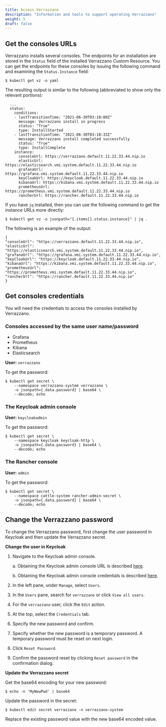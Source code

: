 ```yaml
---
title: Access Verrazzano
description: "Information and tools to support operating Verrazzano"
weight: 5
draft: false
---
```

## Get the consoles URLs

Verrazzano installs several consoles. The endpoints for an installation are stored in the `Status` field of the
installed Verrazzano Custom Resource. You can get the endpoints for these consoles by issuing the following command
and examining the `Status.Instance` field:

`$ kubectl get vz -o yaml`

The resulting output is similar to the following (abbreviated to show only the relevant portions):

```
  ...
  status:
    conditions:
    - lastTransitionTime: "2021-06-30T03:10:00Z"
      message: Verrazzano install in progress
      status: "True"
      type: InstallStarted
    - lastTransitionTime: "2021-06-30T03:18:33Z"
      message: Verrazzano install completed successfully
      status: "True"
      type: InstallComplete
    instance:
      consoleUrl: https://verrazzano.default.11.22.33.44.nip.io
      elasticUrl: https://elasticsearch.vmi.system.default.11.22.33.44.nip.io
      grafanaUrl: https://grafana.vmi.system.default.11.22.33.44.nip.io
      keyCloakUrl: https://keycloak.default.11.22.33.44.nip.io
      kibanaUrl: https://kibana.vmi.system.default.11.22.33.44.nip.io
      prometheusUrl: https://prometheus.vmi.system.default.11.22.33.44.nip.io
      rancherUrl: https://rancher.default.11.22.33.44.nip.io
```

If you have `jq` installed, then you can use the following command to get the instance URLs more directly:

`$ kubectl get vz -o jsonpath="{.items[].status.instance}" | jq .`

The following is an example of the output:
```
{
"consoleUrl": "https://verrazzano.default.11.22.33.44.nip.io",
"elasticUrl": "https://elasticsearch.vmi.system.default.11.22.33.44.nip.io",
"grafanaUrl": "https://grafana.vmi.system.default.11.22.33.44.nip.io",
"keyCloakUrl": "https://keycloak.default.11.22.33.44.nip.io",
"kibanaUrl": "https://kibana.vmi.system.default.11.22.33.44.nip.io",
"prometheusUrl": "https://prometheus.vmi.system.default.11.22.33.44.nip.io",
"rancherUrl": "https://rancher.default.11.22.33.44.nip.io"
}
```

## Get consoles credentials

You will need the credentials to access the consoles installed by Verrazzano.

### Consoles accessed by the same user name/password
- Grafana
- Prometheus
- Kibana
- Elasticsearch

**User:**  `verrazzano`

To get the password:

```
$ kubectl get secret \
    --namespace verrazzano-system verrazzano \
    -o jsonpath={.data.password} | base64 \
    --decode; echo
```


### The Keycloak admin console

**User:** `keycloakadmin`

To get the password:  

```
$ kubectl get secret \
    --namespace keycloak keycloak-http \
    -o jsonpath={.data.password} | base64 \
    --decode; echo
```


### The Rancher console

**User:** `admin`

To get the password:  

```
$ kubectl get secret \
    --namespace cattle-system rancher-admin-secret \
    -o jsonpath={.data.password} | base64 \
    --decode; echo
```

## Change the Verrazzano password

 To change the Verrazzano password, first change the user password in Keycloak and then update the Verrazzano secret.

**Change the user in Keycloak**
1. Navigate to the Keycloak admin console.

   a. Obtaining the Keycloak admin console URL is described [here](#get-the-consoles-urls).

   b. Obtaining the Keycloak admin console credentials is described [here](#the-keycloak-admin-console).
1. In the left pane, under `Manage`, select `Users`.
1. In the `Users` pane, search for `verrazzano` or click `View all users`.
1. For the `verrazzano` user, click the `Edit` action.
1. At the top, select the `Credentials` tab.
1. Specify the new password and confirm.
1. Specify whether the new password is a temporary password. A temporary password must be reset on next login.
1. Click `Reset Password`.
1. Confirm the password reset by clicking `Reset password` in the confirmation dialog.

**Update the Verrazzano secret**

Get the base64 encoding for your new password:

`$ echo -n 'MyNewPwd' | base64`

Update the password in the secret:

`$ kubectl edit secret verrazzano -n verrazzano-system`

Replace the existing password value with the new base64 encoded value.

